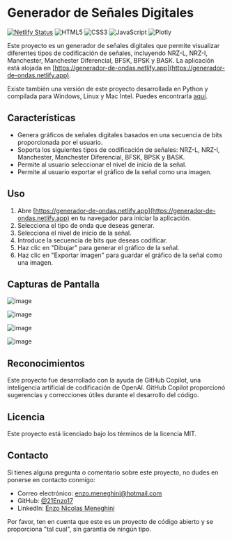 # Generador de Señales Digitales

[![Netlify Status](https://api.netlify.com/api/v1/badges/1044be5b-6d6f-4e39-81cc-85f387c1779d/deploy-status)](https://app.netlify.com/sites/generador-de-ondas2/deploys)
![HTML5](https://img.shields.io/badge/-HTML5-E34F26?logo=html5&logoColor=white)
![CSS3](https://img.shields.io/badge/-CSS3-1572B6?logo=css3)
![JavaScript](https://img.shields.io/badge/-JavaScript-black?logo=javascript)
![Plotly](https://img.shields.io/badge/-Plotly-3F4F75?logo=plotly)

Este proyecto es un generador de señales digitales que permite visualizar diferentes tipos de codificación de señales, incluyendo NRZ-L, NRZ-I, Manchester, Manchester Diferencial, BFSK, BPSK y BASK. La aplicación está alojada en [https://generador-de-ondas.netlify.app](https://generador-de-ondas.netlify.app).

Existe también una versión de este proyecto desarrollada en Python y compilada para Windows, Linux y Mac Intel. Puedes encontrarla [aquí](https://github.com/21Enzo17/Signal-Modulator).
## Características

- Genera gráficos de señales digitales basados en una secuencia de bits proporcionada por el usuario.
- Soporta los siguientes tipos de codificación de señales: NRZ-L, NRZ-I, Manchester, Manchester Diferencial, BFSK, BPSK y BASK.
- Permite al usuario seleccionar el nivel de inicio de la señal.
- Permite al usuario exportar el gráfico de la señal como una imagen.

## Uso

1. Abre [https://generador-de-ondas.netlify.app](https://generador-de-ondas.netlify.app) en tu navegador para iniciar la aplicación.
2. Selecciona el tipo de onda que deseas generar.
3. Selecciona el nivel de inicio de la señal.
4. Introduce la secuencia de bits que deseas codificar.
5. Haz clic en "Dibujar" para generar el gráfico de la señal.
6. Haz clic en "Exportar imagen" para guardar el gráfico de la señal como una imagen.

## Capturas de Pantalla

![image](https://github.com/21Enzo17/Generador-de-ondas-web/assets/129308114/dc276d1a-3f8b-49cb-bd03-cb2a78139856)


![image](https://github.com/21Enzo17/Generador-de-ondas-web/assets/129308114/66192955-e904-4603-b47e-8d7ee3c737e2)


![image](https://github.com/21Enzo17/Generador-de-ondas-web/assets/129308114/f27fe498-9c6f-4533-ab85-1c4f1f6327fc)


![image](https://github.com/21Enzo17/Generador-de-ondas-web/assets/129308114/c05f979f-cc7f-44c3-9e00-266db26a8a8f)


## Reconocimientos

Este proyecto fue desarrollado con la ayuda de GitHub Copilot, una inteligencia artificial de codificación de OpenAI. GitHub Copilot proporcionó sugerencias y correcciones útiles durante el desarrollo del código.

## Licencia

Este proyecto está licenciado bajo los términos de la licencia MIT.

## Contacto

Si tienes alguna pregunta o comentario sobre este proyecto, no dudes en ponerse en contacto conmigo:

- Correo electrónico: [enzo.meneghini@hotmail.com](mailto:enzo.meneghini@hotmail.com)
- GitHub: [@21Enzo17](https://github.com/21Enzo17)
- LinkedIn: [Enzo Nicolas Meneghini](https://www.linkedin.com/in/enzo-meneghini/)

Por favor, ten en cuenta que este es un proyecto de código abierto y se proporciona "tal cual", sin garantía de ningún tipo.
